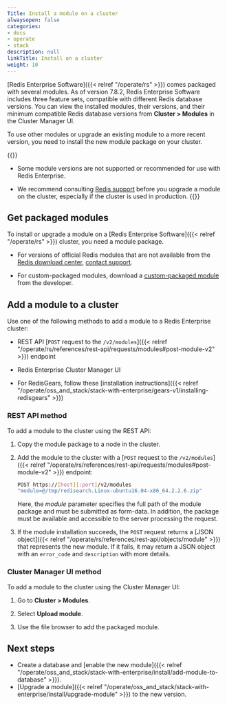 ```yaml
---
Title: Install a module on a cluster
alwaysopen: false
categories:
- docs
- operate
- stack
description: null
linkTitle: Install on a cluster
weight: 10
---
```


[Redis Enterprise Software]({{< relref "/operate/rs" >}}) comes packaged with several modules. As of version 7.8.2, Redis Enterprise Software includes three feature sets, compatible with different Redis database versions. You can view the installed modules, their versions, and their minimum compatible Redis database versions from **Cluster > Modules** in the Cluster Manager UI.

To use other modules or upgrade an existing module to a more recent version, you need to install the new module package on your cluster.

{{<warning>}}
- Some module versions are not supported or recommended for use with Redis Enterprise.

- We recommend consulting [Redis support](https://redis.io/support/) before you upgrade a module on the cluster, especially if the cluster is used in production.
{{</warning>}}

## Get packaged modules

To install or upgrade a module on a [Redis Enterprise Software]({{< relref "/operate/rs" >}}) cluster, you need a module package.

- For versions of official Redis modules that are not available from the [Redis download center](https://redis.io/downloads/), [contact support](https://redis.io/support/).

- For custom-packaged modules, download a [custom-packaged module](https://redislabs.com/community/redis-modules-hub/) from the developer.

## Add a module to a cluster

Use one of the following methods to add a module to a Redis Enterprise cluster:

- REST API [`POST` request to the `/v2/modules`]({{< relref "/operate/rs/references/rest-api/requests/modules#post-module-v2" >}}) endpoint

- Redis Enterprise Cluster Manager UI

- For RedisGears, follow these [installation instructions]({{< relref "/operate/oss_and_stack/stack-with-enterprise/gears-v1/installing-redisgears" >}})

### REST API method

To add a module to the cluster using the REST API:

1. Copy the module package to a node in the cluster.

1. Add the module to the cluster with a [`POST` request to the `/v2/modules`]({{< relref "/operate/rs/references/rest-api/requests/modules#post-module-v2" >}}) endpoint:

    ```sh
    POST https://[host][:port]/v2/modules
    "module=@/tmp/redisearch.Linux-ubuntu16.04-x86_64.2.2.6.zip"
    ```

    Here, the *module* parameter specifies the full path of the module package and must be submitted as form-data. In addition, the package must be available and accessible to the server processing the request.

1. If the module installation succeeds, the `POST` request returns a [JSON object]({{< relref "/operate/rs/references/rest-api/objects/module" >}}) that represents the new module. If it fails, it may return a JSON object with an `error_code` and `description` with more details.

### Cluster Manager UI method

To add a module to the cluster using the Cluster Manager UI:

1. Go to **Cluster > Modules**.

1. Select **Upload module**.

1. Use the file browser to add the packaged module.

## Next steps

- Create a database and [enable the new module]({{< relref "/operate/oss_and_stack/stack-with-enterprise/install/add-module-to-database" >}}).
- [Upgrade a module]({{< relref "/operate/oss_and_stack/stack-with-enterprise/install/upgrade-module" >}}) to the new version.
